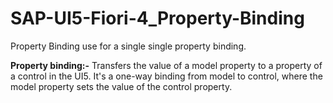 # SAP-UI5-Fiori-4_Property-Binding
Property Binding use for a single single property binding.

<b>Property binding:-</b> Transfers the value of a model property to a property of a control in the UI5. It's a one-way binding from model to control, where the model property sets the value of the control property.